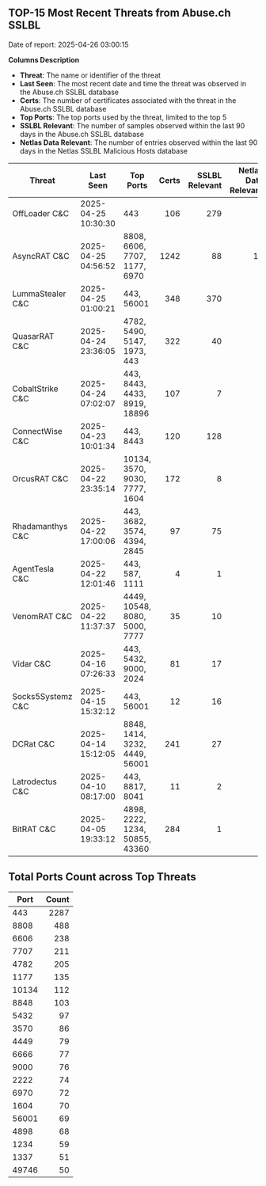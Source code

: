 ## TOP-15 Most Recent Threats from Abuse.ch SSLBL
Date of report: 2025-04-26 03:00:15

**Columns Description**
- **Threat**: The name or identifier of the threat
- **Last Seen**: The most recent date and time the threat was observed in the Abuse.ch SSLBL database
- **Certs**: The number of certificates associated with the threat in the Abuse.ch SSLBL database
- **Top Ports**: The top ports used by the threat, limited to the top 5
- **SSLBL Relevant**: The number of samples observed within the last 90 days in the Abuse.ch SSLBL database
- **Netlas Data Relevant**: The number of entries observed within the last 90 days in the Netlas SSLBL Malicious Hosts database



| Threat                     | Last Seen           | Top Ports          | Certs        | SSLBL Relevant   | Netlas Data Relevant  |
|----------------------------|---------------------|--------------------|-------------:|-----------------:|----------------------:|
| OffLoader C&C              | 2025-04-25 10:30:30 | 443 | 106 | 279 | 1 |
| AsyncRAT C&C               | 2025-04-25 04:56:52 | 8808, 6606, 7707, 1177, 6970 | 1242 | 88 | 18 |
| LummaStealer C&C           | 2025-04-25 01:00:21 | 443, 56001 | 348 | 370 | 0 |
| QuasarRAT C&C              | 2025-04-24 23:36:05 | 4782, 5490, 5147, 1973, 443 | 322 | 40 | 2 |
| CobaltStrike C&C           | 2025-04-24 07:02:07 | 443, 8443, 4433, 8919, 18896 | 107 | 7 | 3 |
| ConnectWise C&C            | 2025-04-23 10:01:34 | 443, 8443 | 120 | 128 | 3 |
| OrcusRAT C&C               | 2025-04-22 23:35:14 | 10134, 3570, 9030, 7777, 1604 | 172 | 8 | 0 |
| Rhadamanthys C&C           | 2025-04-22 17:00:06 | 443, 3682, 3574, 4394, 2845 | 97 | 75 | 4 |
| AgentTesla C&C             | 2025-04-22 12:01:46 | 443, 587, 1111 | 4 | 1 | 1 |
| VenomRAT C&C               | 2025-04-22 11:37:37 | 4449, 10548, 8080, 5000, 7777 | 35 | 10 | 2 |
| Vidar C&C                  | 2025-04-16 07:26:33 | 443, 5432, 9000, 2024 | 81 | 17 | 6 |
| Socks5Systemz C&C          | 2025-04-15 15:32:12 | 443, 56001 | 12 | 16 | 8 |
| DCRat C&C                  | 2025-04-14 15:12:05 | 8848, 1414, 3232, 4449, 56001 | 241 | 27 | 0 |
| Latrodectus C&C            | 2025-04-10 08:17:00 | 443, 8817, 8041 | 11 | 2 | 0 |
| BitRAT C&C                 | 2025-04-05 19:33:12 | 4898, 2222, 1234, 50855, 43360 | 284 | 1 | 0 |

## Total Ports Count across Top Threats
| Port       | Count      |
|------------|-----------:|
| 443 | 2287 |
| 8808 | 488 |
| 6606 | 238 |
| 7707 | 211 |
| 4782 | 205 |
| 1177 | 135 |
| 10134 | 112 |
| 8848 | 103 |
| 5432 | 97 |
| 3570 | 86 |
| 4449 | 79 |
| 6666 | 77 |
| 9000 | 76 |
| 2222 | 74 |
| 6970 | 72 |
| 1604 | 70 |
| 56001 | 69 |
| 4898 | 68 |
| 1234 | 59 |
| 1337 | 51 |
| 49746 | 50 |